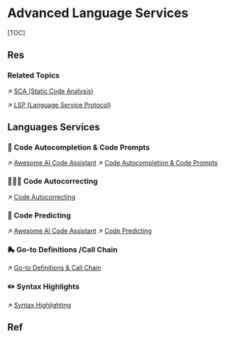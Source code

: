 # Advanced Language Services

[TOC]



## Res
### Related Topics
↗ [SCA (Static Code Analysis)](../../../../CyberSecurity/🥇%20Best%20Practice/🪆%20Binary%20Engineering%20&%20Software%20Analysis/📌%20SCA%20(Static%20Code%20Analysis)/SCA%20(Static%20Code%20Analysis).md)

↗ [LSP (Language Service Protocol)](❤️‍🔥%20LSP%20(Language%20Service%20Protocol)/LSP%20(Language%20Service%20Protocol).md)



## Languages Services
### 🤖 Code Autocompletion & Code Prompts
↗ [Awesome AI Code Assistant](../../../🧰%20Generic%20Tools%20&%20Projects/🕶️%20Awesome%20List/Awesome%20AI/Awesome%20AI%20Assistant/Awesome%20AI%20Code%20Assistant.md)
↗ [Code Autocompletion & Code Prompts](Code%20Autocompletion%20&%20Code%20Prompts.md)


### 🧑🏽‍🏫 Code Autocorrecting
↗ [Code Autocorrecting](Code%20Autocorrecting.md)


### 🔮 Code Predicting
↗ [Awesome AI Code Assistant](../../../🧰%20Generic%20Tools%20&%20Projects/🕶️%20Awesome%20List/Awesome%20AI/Awesome%20AI%20Assistant/Awesome%20AI%20Code%20Assistant.md)
↗ [Code Predicting](Code%20Predicting.md)


### 🛼 Go-to Definitions /Call Chain
↗ [Go-to Definitions & Call Chain](Go-to%20Definitions%20&%20Call%20Chain.md)


### ✏️ Syntax Highlights
↗ [Syntax Highlighting](Syntax%20Highlighting.md)



## Ref

